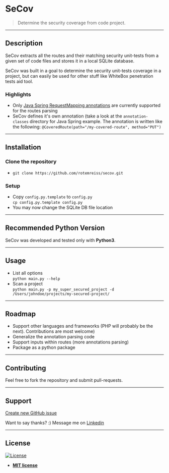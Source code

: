 # SeCov

> Determine the security coverage from code project.

---

## Description
SeCov extracts all the routes and their matching security unit-tests from a given set of code files
and stores it in a local SQLite database.

SeCov was built in a goal to determine the security unit-tests coverage in a project,
but can easily be used for other stuff like WhiteBox penetration tests aid tool.

### Highlights
- Only [Java Spring RequestMapping annotations][springdocumentation] are currently supported for the routes parsing
- SeCov defines it's own annotation (take a look at the `annotation-classes` directory for Java Spring example.
The annotation is written like the following:
`@CoveredRoute(path="/my-covered-route", method="PUT")`

---

## Installation

### Clone the repository
- `git clone https://github.com/rotemreiss/secov.git`

### Setup
- Copy `config.py.template` to `config.py`\
  ```cp config.py.template config.py```
- You may now change the SQLite DB file location

---

## Recommended Python Version
SeCov was developed and tested only with __Python3__.

---

## Usage

- List all options\
  ```python main.py --help```
- Scan a project\
  ```python main.py -p my_super_secured_project -d /Users/johndoe/projects/my-secured-project/```

---
## Roadmap
- Support other languages and frameworks (PHP will probably be the next). Contributions are most welcome)
- Generalize the annotation parsing code
- Support inputs within routes (more annotations parsing)
- Package as a python package

---
## Contributing
Feel free to fork the repository and submit pull-requests.

---

## Support

[Create new GitHub issue][newissue]

Want to say thanks? :) Message me on <a href="https://www.linkedin.com/in/reissr" target="_blank">Linkedin</a>


---

## License

[![License](http://img.shields.io/:license-mit-blue.svg?style=flat-square)](http://badges.mit-license.org)

- **[MIT license](http://opensource.org/licenses/mit-license.php)**

<!-- Markdown helper -->
[springdocumentation]: https://docs.spring.io/spring/docs/current/javadoc-api/org/springframework/web/bind/annotation/RequestMapping.html
[newissue]: https://github.com/rotemreiss/secov/issues/new
